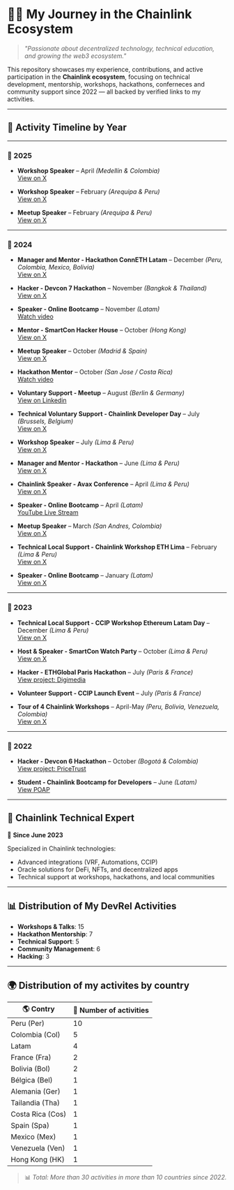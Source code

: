# 👨‍💻 My Journey in the Chainlink Ecosystem

> _"Passionate about decentralized technology, technical education, and growing the web3 ecosystem."_

This repository showcases my experience, contributions, and active participation in the **Chainlink ecosystem**, focusing on technical development, mentorship, workshops, hackathons, conferneces and community support since 2022 — all backed by verified links to my activities.

---

## 📅 Activity Timeline by Year

---

### 📆 2025

- **Workshop Speaker** – April *(Medellín & Colombia)*  
  [View on X](https://x.com/space4build/status/1910555307119362508?s=46&t=xZwu9y0l8ACyMwWB7pH3Rg )

- **Workshop Speaker** – February *(Arequipa & Peru)*  
  [View on X](https://x.com/space4build/status/1892764779833401516?s=46&t=xZwu9y0l8ACyMwWB7pH3Rg )

- **Meetup Speaker** – February *(Arequipa & Peru)*  
  [View on X](https://x.com/space4build/status/1892770527992801497?s=46&t=xZwu9y0l8ACyMwWB7pH3Rg )

---

### 📆 2024

- **Manager and Mentor - Hackathon ConnETH Latam** – December *(Peru, Colombia, Mexico, Bolivia)*  
  [View on X](https://x.com/space4build/status/1877411965972172855?s=46&t=xZwu9y0l8ACyMwWB7pH3Rg )

- **Hacker - Devcon 7 Hackathon** – November *(Bangkok & Thailand)*  
  [View on X](https://x.com/simonxpe/status/1857950536357843352?s=46&t=xZwu9y0l8ACyMwWB7pH3Rg )

- **Speaker - Online Bootcamp** – November *(Latam)*  
  [Watch video](https://youtu.be/Fh7tGGg7Nnk?si=1JtjQZQCbfzbBU50 )

- **Mentor - SmartCon Hacker House** – October *(Hong Kong)*  
  [View on X](https://x.com/smartcontract/status/1851428813164499171?s=67 )

- **Meetup Speaker** – October *(Madrid & Spain)*  
  [View on X](https://x.com/space4build/status/1848780090056052906?s=46&t=xZwu9y0l8ACyMwWB7pH3Rg )

- **Hackathon Mentor** – October *(San Jose / Costa Rica)*  
  [Watch video](https://youtu.be/Fh7tGGg7Nnk?si=1JtjQZQCbfzbBU50 )

- **Voluntary Support - Meetup** – August *(Berlin & Germany)*  
[View on Linkedin](https://www.linkedin.com/feed/update/urn:li:activity:7232266917837729792/ )

- **Technical Voluntary Support - Chainlink Developer Day** – July *(Brussels,  Belgium)*  
  [View on X](https://x.com/space4build/status/1815427381428998375?s=46&t=xZwu9y0l8ACyMwWB7pH3Rg )

- **Workshop Speaker** – July *(Lima & Peru)*  
  [View on X](https://x.com/space4build/status/1808324040299274613?s=46&t=xZwu9y0l8ACyMwWB7pH3Rg )

- **Manager and Mentor - Hackathon** – June *(Lima & Peru)*  
  [View on X](https://x.com/lbarragan/status/1805012011899666478?s=46&t=xZwu9y0l8ACyMwWB7pH3Rg )

- **Chainlink Speaker - Avax Conference** – April *(Lima & Peru)*  
  [View on X](https://x.com/space4build/status/1781882830600945980?s=46&t=xZwu9y0l8ACyMwWB7pH3Rg )

- **Speaker - Online Bootcamp** – April *(Latam)*  
  [YouTube Live Stream](https://www.youtube.com/live/jSOUic4xGfQ?si=jpnwt53lA0sEioYJ )

- **Meetup Speaker** – March *(San Andres, Colombia)*  
  [View on X](https://x.com/simonxpe/status/1767598419605070058?s=46&t=xZwu9y0l8ACyMwWB7pH3Rg )

- **Technical Local Support - Chainlink Workshop ETH Lima** – February *(Lima & Peru)*  
  [View on X](https://x.com/space4build/status/1756488829203058969?s=46&t=xZwu9y0l8ACyMwWB7pH3Rg )

- **Speaker - Online Bootcamp** – January *(Latam)*  
  [View on X](https://x.com/javosalomon/status/1749405367312806203?s=46&t=xZwu9y0l8ACyMwWB7pH3Rg )

---

### 📆 2023

- **Technical Local Support - CCIP Workshop Ethereum Latam Day** – December *(Lima & Peru)*  
  [View on X](https://x.com/space4build/status/1731473870102679720?s=46&t=xZwu9y0l8ACyMwWB7pH3Rg )

- **Host & Speaker - SmartCon Watch Party** – October *(Lima & Peru)*  
  [View on X](https://x.com/simonxpe/status/1713716570659201382?s=46&t=xZwu9y0l8ACyMwWB7pH3Rg )

- **Hacker - ETHGlobal Paris Hackathon** – July *(Paris & France)*  
  [View project: Digimedia](https://ethglobal.com/showcase/digimedia-3fqo4 )

- **Volunteer Support - CCIP Launch Event** – July *(Paris & France)*

- **Tour of 4 Chainlink Workshops** – April-May *(Peru, Bolivia, Venezuela, Colombia)*  
  [View on X](https://x.com/simonxpe/status/1645286095897198594?s=46&t=xZwu9y0l8ACyMwWB7pH3Rg )

---

### 📆 2022



- **Hacker - Devcon 6 Hackathon** – October *(Bogotá & Colombia)*  
  [View project: PriceTrust](https://ethglobal.com/showcase/pricetrust-dj0yo )

- **Student - Chainlink Bootcamp for Developers** – June *(Latam)*  
  [View POAP](https://collectors.poap.xyz/token/5139787 )

---

## 🧠 Chainlink Technical Expert

📅 **Since June 2023**

Specialized in Chainlink technologies:
- Advanced integrations (VRF, Automations, CCIP)
- Oracle solutions for DeFi, NFTs, and decentralized apps
- Technical support at workshops, hackathons, and local communities

---

## 📊 Distribution of My DevRel Activities



- **Workshops & Talks**: 15
- **Hackathon Mentorship**: 7
- **Technical Support**: 5
- **Community Management**: 6
- **Hacking**: 3

---

## 🌍 Distribution of my activites by country

| 🌎 Contry       | 🔢 Number of activities |
|------------------------|--------------------------|
| Peru (Per)             | 10                       |
| Colombia (Col)         | 5                        |
| Latam                  | 4                        |
| France (Fra)           | 2                        |
| Bolivia (Bol)          | 2                        |
| Bélgica (Bel)          | 1                        |
| Alemania (Ger)         | 1                        |
| Tailandia (Tha)        | 1                        |
| Costa Rica (Cos)       | 1                        |
| Spain (Spa)            | 1                        |
| Mexico (Mex)           | 1                        |
| Venezuela (Ven)        | 1                        |
| Hong Kong (HK)         | 1                        |

> 📊 *Total: More than 30 activities in more than 10 countries since 2022.*
